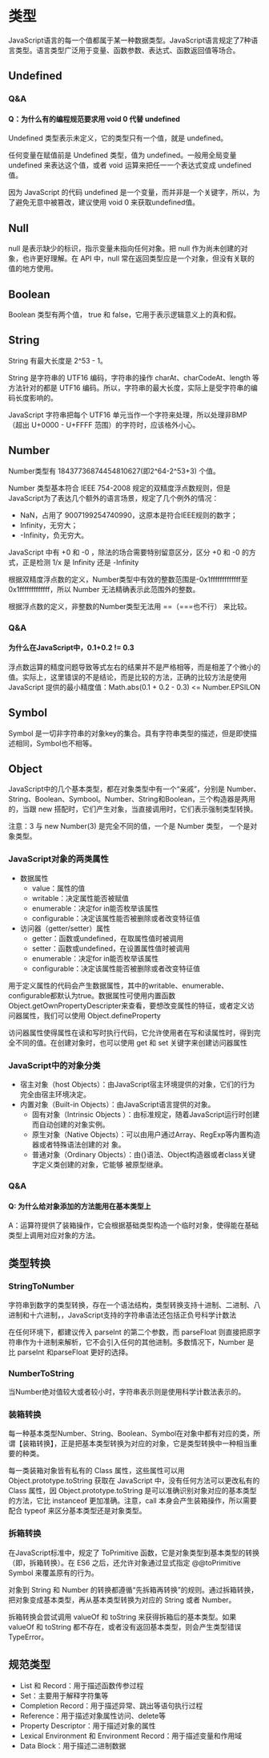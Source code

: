 # 类型

JavaScript语言的每一个值都属于某一种数据类型。JavaScript语言规定了7种语言类型。语言类型广泛用于变量、函数参数、表达式、函数返回值等场合。

## Undefined

### Q&A

#### Q：为什么有的编程规范要求用 void 0 代替 undefined

Undefined 类型表示未定义，它的类型只有一个值，就是 undefined。

任何变量在赋值前是 Undefined 类型，值为 undefined。一般用全局变量 undefined 来表达这个值，或者 void 运算来把任一一个表达式变成 undefined 值。

因为 JavaScript 的代码 undefined 是一个变量，而并非是一个关键字，所以，为了避免无意中被篡改，建议使用 void 0 来获取undefined值。

## Null

null 是表示缺少的标识，指示变量未指向任何对象。把 null 作为尚未创建的对象，也许更好理解。在 API 中，null 常在返回类型应是一个对象，但没有关联的值的地方使用。

## Boolean

Boolean 类型有两个值， true 和 false，它用于表示逻辑意义上的真和假。

## String

String 有最大长度是 2^53 - 1。

String 是字符串的 UTF16 编码，字符串的操作 charAt、charCodeAt、length 等方法针对的都是 UTF16 编码。所以，字符串的最大长度，实际上是受字符串的编码长度影响的。

JavaScript 字符串把每个 UTF16 单元当作一个字符来处理，所以处理非BMP（超出 U+0000 - U+FFFF 范围）的字符时，应该格外小心。

## Number

Number类型有 18437736874454810627(即2^64-2^53+3) 个值。

Number 类型基本符合 IEEE 754-2008 规定的双精度浮点数规则，但是JavaScript为了表达几个额外的语言场景，规定了几个例外的情况：

- NaN，占用了 9007199254740990，这原本是符合IEEE规则的数字；
- Infinity，无穷大；
- -Infinity，负无穷大。

JavaScript 中有 +0 和 -0 ，除法的场合需要特别留意区分，区分 +0 和 -0 的方式，正是检测 1/x 是 Infinity 还是 -Infinity

根据双精度浮点数的定义，Number类型中有效的整数范围是-0x1fffffffffffff至0x1fffffffffffff，所以 Number 无法精确表示此范围外的整数。

根据浮点数的定义，非整数的Number类型无法用 ==（===也不行） 来比较。

### Q&A

#### 为什么在JavaScript中，0.1+0.2 != 0.3

浮点数运算的精度问题导致等式左右的结果并不是严格相等，而是相差了个微小的值。实际上，这里错误的不是结论，而是比较的方法，正确的比较方法是使用 JavaScript 提供的最小精度值：Math.abs(0.1 + 0.2 - 0.3) <= Number.EPSILON

## Symbol

Symbol 是一切非字符串的对象key的集合。具有字符串类型的描述，但是即使描述相同，Symbol也不相等。

## Object

JavaScript中的几个基本类型，都在对象类型中有一个“亲戚”，分别是 Number、String、Boolean、Symbool。Number、String和Boolean，三个构造器是两用的，当跟 new 搭配时，它们产生对象，当直接调用时，它们表示强制类型转换。

注意：3 与 new Number(3) 是完全不同的值，一个是 Number 类型， 一个是对象类型。

### JavaScript对象的两类属性

- 数据属性
  - value：属性的值
  - writable：决定属性能否被赋值
  - enumerable：决定for in能否枚举该属性
  - configurable：决定该属性能否被删除或者改变特征值
- 访问器（getter/setter）属性
  - getter：函数或undefined，在取属性值时被调用
  - setter：函数或undefined，在设置属性值时被调用
  - enumerable：决定for in能否枚举该属性
  - configurable：决定该属性能否被删除或者改变特征值

用于定义属性的代码会产生数据属性，其中的writable、enumerable、configurable都默认为true。数据属性可使用内置函数 Object.getOwnPropertyDescripter来查看，要想改变属性的特征，或者定义访问器属性，我们可以使用 Object.defineProperty

访问器属性使得属性在读和写时执行代码，它允许使用者在写和读属性时，得到完全不同的值。在创建对象时，也可以使用 get 和 set 关键字来创建访问器属性

### JavaScript中的对象分类

- 宿主对象（host Objects）：由JavaScript宿主环境提供的对象，它们的行为完全由宿主环境决定。
- 内置对象（Built-in Objects）：由JavaScript语言提供的对象。
  - 固有对象（Intrinsic Objects ）：由标准规定，随着JavaScript运行时创建而自动创建的对象实例。
  - 原生对象（Native Objects）：可以由用户通过Array、RegExp等内置构造器或者特殊语法创建的对
    象。
  - 普通对象（Ordinary Objects）：由{}语法、Object构造器或者class关键字定义类创建的对象，它能够
    被原型继承。

### Q&A

#### Q: 为什么给对象添加的方法能用在基本类型上

A：运算符提供了装箱操作，它会根据基础类型构造一个临时对象，使得能在基础类型上调用对应对象的方法。

## 类型转换

### StringToNumber

字符串到数字的类型转换，存在一个语法结构，类型转换支持十进制、二进制、八进制和十六进制，，JavaScript支持的字符串语法还包括正负号科学计数法

在任何环境下，都建议传入 parseInt 的第二个参数，而 parseFloat 则直接把原字符串作为十进制来解析，它不会引入任何的其他进制。多数情况下，Number 是比 parseInt 和parseFloat 更好的选择。

### NumberToString

当Number绝对值较大或者较小时，字符串表示则是使用科学计数法表示的。

### 装箱转换

每一种基本类型Number、String、Boolean、Symbol在对象中都有对应的类，所谓【装箱转换】，正是把基本类型转换为对应的对象，它是类型转换中一种相当重要的种类。

每一类装箱对象皆有私有的 Class 属性，这些属性可以用 Object.prototype.toString 获取在 JavaScript 中，没有任何方法可以更改私有的 Class 属性，因 Object.prototype.toString 是可以准确识别对象对应的基本类型的方法，它比 instanceof 更加准确。注意，call 本身会产生装箱操作，所以需要配合 typeof 来区分基本类型还是对象类型。

### 拆箱转换

在JavaScript标准中，规定了 ToPrimitive 函数，它是对象类型到基本类型的转换（即，拆箱转换）。在 ES6 之后，还允许对象通过显式指定 @@toPrimitive Symbol 来覆盖原有的行为。

对象到 String 和 Number 的转换都遵循“先拆箱再转换”的规则。通过拆箱转换，把对象变成基本类型，再从基本类型转换为对应的 String 或者 Number。

拆箱转换会尝试调用 valueOf 和 toString 来获得拆箱后的基本类型。如果 valueOf 和 toString 都不存在，或者没有返回基本类型，则会产生类型错误 TypeError。

## 规范类型

- List 和 Record：用于描述函数传参过程
- Set：主要用于解释字符集等
- Completion Record：用于描述异常、跳出等语句执行过程
- Reference：用于描述对象属性访问、delete等
- Property Descriptor：用于描述对象的属性
- Lexical Environment 和 Environment Record：用于描述变量和作用域
- Data Block：用于描述二进制数据
